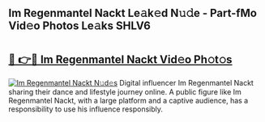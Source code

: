 ## Im Regenmantel Nackt Le𝚊k𝚎d N𝚞𝚍e - Part-fMo Vid𝚎o Photos Le𝚊ks SHLV6

# <h2><a href="http://fb9brao.evod.top/?m=Im+Regenmantel+Nackt">🔗 👉🔴 Im Regenmantel Nackt Vid𝚎o Ph𝚘t𝚘s</a></h2>

[![Im Regenmantel Nackt N𝚞d𝚎s](https://i.imgur.com/8V9OHl7.gif)](http://fb9brao.evod.top/?m=Im+Regenmantel+Nackt)
Digital influencer Im Regenmantel Nackt sharing their dance and lifestyle journey online. A public figure like Im Regenmantel Nackt, with a large platform and a captive audience, has a responsibility to use his influence responsibly. 
